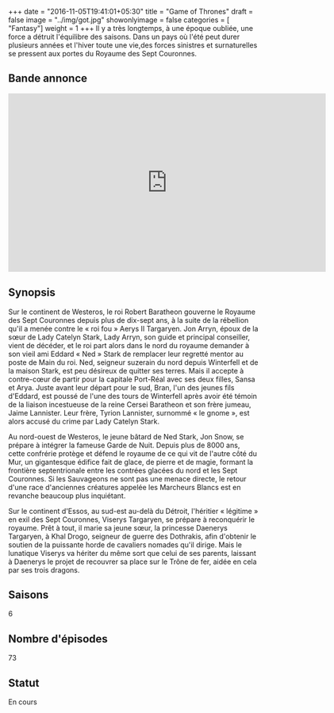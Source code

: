 +++
date = "2016-11-05T19:41:01+05:30"
title = "Game of Thrones"
draft = false
image = "../img/got.jpg"
showonlyimage = false
categories = [ "Fantasy"]
weight = 1
+++
Il y a très longtemps, à une époque oubliée, une force a détruit l'équilibre des saisons. Dans un pays où l'été
peut durer plusieurs années et l'hiver toute une vie,des forces sinistres et surnaturelles se pressent aux
portes du Royaume des Sept Couronnes.

<!--more-->

## Bande annonce

<iframe width="640" height="360" src="https://www.youtube.com/embed/522l0YE9hRQ" frameborder="0" allowfullscreen></iframe>

## Synopsis

Sur le continent de Westeros, le roi Robert Baratheon gouverne le Royaume des Sept Couronnes depuis plus de dix-sept ans, à la suite de la rébellion qu'il a menée contre le « roi fou » Aerys II Targaryen. Jon Arryn, époux de la sœur de Lady Catelyn Stark, Lady Arryn, son guide et principal conseiller, vient de décéder, et le roi part alors dans le nord du royaume demander à son vieil ami Eddard « Ned » Stark de remplacer leur regretté mentor au poste de Main du roi. Ned, seigneur suzerain du nord depuis Winterfell et de la maison Stark, est peu désireux de quitter ses terres. Mais il accepte à contre-cœur de partir pour la capitale Port-Réal avec ses deux filles, Sansa et Arya. Juste avant leur départ pour le sud, Bran, l'un des jeunes fils d'Eddard, est poussé de l'une des tours de Winterfell après avoir été témoin de la liaison incestueuse de la reine Cersei Baratheon et son frère jumeau, Jaime Lannister. Leur frère, Tyrion Lannister, surnommé « le gnome », est alors accusé du crime par Lady Catelyn Stark.

Au nord-ouest de Westeros, le jeune bâtard de Ned Stark, Jon Snow, se prépare à intégrer la fameuse Garde de Nuit. Depuis plus de 8000 ans, cette confrérie protège et défend le royaume de ce qui vit de l'autre côté du Mur, un gigantesque édifice fait de glace, de pierre et de magie, formant la frontière septentrionale entre les contrées glacées du nord et les Sept Couronnes. Si les Sauvageons ne sont pas une menace directe, le retour d'une race d'anciennes créatures appelée les Marcheurs Blancs est en revanche beaucoup plus inquiétant.

Sur le continent d'Essos, au sud-est au-delà du Détroit, l'héritier « légitime » en exil des Sept Couronnes, Viserys Targaryen, se prépare à reconquérir le royaume. Prêt à tout, il marie sa jeune sœur, la princesse Daenerys Targaryen, à Khal Drogo, seigneur de guerre des Dothrakis, afin d'obtenir le soutien de la puissante horde de cavaliers nomades qu'il dirige. Mais le lunatique Viserys va hériter du même sort que celui de ses parents, laissant à Daenerys le projet de recouvrer sa place sur le Trône de fer, aidée en cela par ses trois dragons.


## Saisons
6

## Nombre d'épisodes
73

## Statut
En cours
